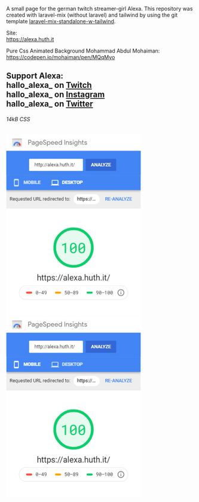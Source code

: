 A small page for the german twitch streamer-girl Alexa. This repository was created with laravel-mix (without laravel) and tailwind by using the git template [laravel-mix-standalone-w-tailwind](https://github.com/NormanHuth/laravel-mix-standalone-w-tailwind).

Site:  
https://alexa.huth.it  

Pure Css Animated Background Mohammad Abdul Mohaiman:  
https://codepen.io/mohaiman/pen/MQqMyo

Support Alexa:  
hallo_alexa_ on [Twitch](https://www.twitch.tv/hallo_alexa_)  
hallo_alexa_ on [Instagram](https://www.instagram.com/hallo_alexa_/)  
hallo_alexa_ on [Twitter](https://twitter.com/alexa_hallo)
---  
###### 14kB CSS  
![PageSpeed Insights Desktop](resources/page-speed-desktop.jpg)
![PageSpeed Insights Desktop](resources/page-speed-mobile.jpg)
